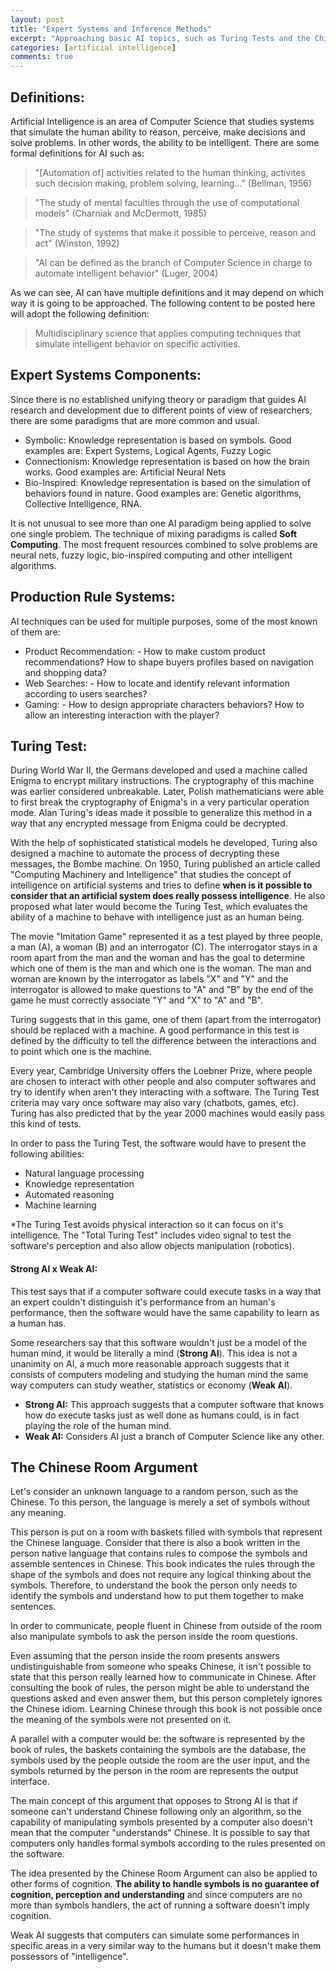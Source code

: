 ```yaml
---
layout: post
title: "Expert Systems and Inference Methods"
excerpt: "Approaching basic AI topics, such as Turing Tests and the Chinese Room Argument."
categories: [artificial intelligence]
comments: true
---
```




## Definitions:

Artificial Intelligence is an area of Computer Science that studies systems that simulate the human ability to reason, perceive, make decisions and solve problems. In other words, the ability to be intelligent. There are some formal definitions for AI such as:

> "[Automation of] activities related to the human thinking, activites such decision making, problem solving, learning..." (Bellman, 1956)

>"The study of mental faculties through the use of computational models" (Charniak and McDermott, 1985)

>"The study of systems that make it possible to perceive, reason and act" (Winston, 1992)

>"AI can be defined as the branch of Computer Science in charge to automate intelligent behavior" (Luger, 2004)

As we can see, AI can have multiple definitions and it may depend on which way it is going to be approached. The following content to be posted here will adopt the following definition:

> Multidisciplinary science that applies computing techniques that simulate intelligent behavior on specific activities.

## Expert Systems Components:

Since there is no established unifying theory or paradigm that guides AI research and development due to different points of view of researchers, there are some paradigms that are more common and usual.

* Symbolic: Knowledge representation is based on symbols. Good examples are: Expert Systems, Logical Agents, Fuzzy Logic
* Connectionism: Knowledge representation is based on how the brain works. Good examples are: Artificial Neural Nets
* Bio-Inspired: Knowledge representation is based on the simulation of behaviors found in nature. Good examples are: Genetic algorithms, Collective Intelligence, RNA.

It is not unusual to see more than one AI paradigm being applied to solve one single problem. The technique of mixing paradigms is called __Soft Computing__. The most frequent resources combined to solve problems are neural nets, fuzzy logic, bio-inspired computing and other intelligent algorithms.

## Production Rule Systems:

AI techniques can be used for multiple purposes, some of the most known of them are:

* Product Recommendation: - How to make custom product recommendations? How to shape buyers profiles based on navigation and shopping data?
* Web Searches: - How to locate and identify relevant information according to users searches?
* Gaming: - How to design appropriate characters behaviors? How to allow an interesting interaction with the player?

## Turing Test:

During World War II, the Germans developed and used a machine called Enigma to encrypt military instructions. The cryptography of this machine was earlier considered unbreakable.
Later, Polish mathematicians were able to first break the cryptography of Enigma's in a very particular operation mode. Alan Turing's ideas made it possible to generalize this method in a way that any encrypted message from Enigma could be decrypted.

With the help of sophisticated statistical models he developed, Turing also designed a machine to automate the process of decrypting these messages, the Bombe machine.
On 1950, Turing published an article called "Computing Machinery and Intelligence" that studies the concept of intelligence on artificial systems and tries to define __when is it possible to consider that an artificial system does really possess intelligence__. He also proposed what later would become the Turing Test, which evaluates the ability of a machine to behave with intelligence just as an human being.

The movie "Imitation Game" represented it as a test played by three people, a man (A), a woman (B) and an interrogator (C). The interrogator stays in a room apart from the man and the woman and has the goal to determine which one of them is the man and which one is the woman. The man and woman are known by the interrogator as labels "X" and "Y" and the interrogator is allowed to make questions to "A" and "B" by the end of the game he must correctly associate "Y" and "X" to "A" and "B".

Turing suggests that in this game, one of them (apart from the interrogator) should be replaced with a machine. A good performance in this test is defined by the difficulty to tell the difference between the interactions and to point which one is the machine.

Every year, Cambridge University offers the Loebner Prize, where people are chosen to interact with other people and also computer softwares and try to identify when aren't they interacting with a software. The Turing Test criteria may vary once software may also vary (chatbots, games, etc). Turing has also predicted that by the year 2000 machines would easily pass this kind of tests.

In order to pass the Turing Test, the software would have to present the following abilities:
* Natural language processing
* Knowledge representation
* Automated reasoning
* Machine learning

\*The Turing Test avoids physical interaction so it can focus on it's intelligence. The "Total Turing Test" includes video signal to test the software's perception and also allow objects manipulation (robotics).

#### Strong AI x Weak AI:

This test says that if a computer software could execute tasks in a way that an expert couldn't distinguish it's performance from an human's performance, then the software would have the same capability to learn as a human has.

Some researchers say that this software wouldn't just be a model of the human mind, it would be literally a mind (__Strong AI__). This idea is not a unanimity on AI, a much more reasonable approach suggests that it consists of computers modeling and studying the human mind the same way computers can study weather, statistics or economy (__Weak AI__).

* __Strong AI:__ This approach suggests that a computer software that knows how do execute tasks just as well done as humans could, is in fact playing the role of the human mind.
* __Weak AI:__ Considers AI just a branch of Computer Science like any other.

## The Chinese Room Argument

Let's consider an unknown language to a random person, such as the Chinese. To this person, the language is merely a set of symbols without any meaning.

This person is put on a room with baskets filled with symbols that represent the Chinese language. Consider that there is also a book written in the person native language that contains rules to compose the symbols and assemble sentences in Chinese. This book indicates the rules through the shape of the symbols and does not require any logical thinking about the symbols. Therefore, to understand the book the person only needs to identify the symbols and understand how to put them together to make sentences.

In order to communicate, people fluent in Chinese from outside of the room also manipulate symbols to ask the person inside the room questions.

Even assuming that the person inside the room presents answers undistinguishable from someone who speaks Chinese, it isn't possible to state that this person really learned how to communicate in Chinese. After consulting the book of rules, the person might be able to understand the questions asked and even answer them, but this person completely ignores the Chinese idiom. Learning Chinese through this book is not possible once the meaning of the symbols were not presented on it.

A parallel with a computer would be: the software is represented by the book of rules, the baskets containing the symbols are the database, the symbols used by the people outside the room are the user input, and the symbols returned by the person in the room are represents the output interface.

The main concept of this argument that opposes to Strong AI is that if someone can't understand Chinese following only an algorithm, so the capability of manipulating symbols presented by a computer also doesn't mean that the computer "understands" Chinese. It is possible to say that computers only handles formal symbols according to the rules presented on the software.

The idea presented by the Chinese Room Argument can also be applied to other forms of cognition. __The ability to handle symbols is no guarantee of cognition, perception and understanding__ and since computers are no more than symbols handlers, the act of running a software doesn't imply cognition.

Weak AI suggests that computers can simulate some performances in specific areas in a very similar way to the humans but it doesn't make them possessors of "intelligence".
